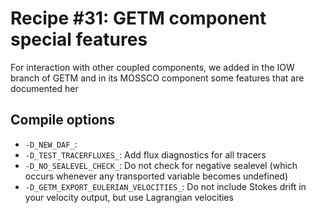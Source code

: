 # Recipe #31: GETM component special features

For interaction with other coupled components, we added in the IOW branch of GETM
and in its MOSSCO component some features that are documented her

## Compile options

 * `-D_NEW_DAF_`:
 * `-D_TEST_TRACERFLUXES_`: Add flux diagnostics for all tracers 
 * `-D_NO_SEALEVEL_CHECK_`: Do not check for negative sealevel (which occurs
     whenever any transported variable becomes undefined)
 * `-D_GETM_EXPORT_EULERIAN_VELOCITIES_`: Do not include Stokes drift in your 
     velocity output, but use Lagrangian velocities
